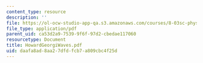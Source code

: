 ```yaml
---
content_type: resource
description: ''
file: https://ol-ocw-studio-app-qa.s3.amazonaws.com/courses/8-03sc-physics-iii-vibrations-and-waves-fall-2016/daafa8ad8aa27dfdfcb7a809cbc4f25d_MIT8_03SCF16_Text_Ch6.pdf
file_type: application/pdf
parent_uid: ca53d2a9-7539-9f6f-97d2-cbedae117060
resourcetype: Document
title: HowardGeorgiWaves.pdf
uid: daafa8ad-8aa2-7dfd-fcb7-a809cbc4f25d
---
```

